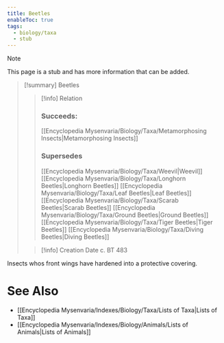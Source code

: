 ```yaml
---
title: Beetles
enableToc: true
tags:
  - biology/taxa
  - stub
---
```


> [!note]
> This page is a stub and has more information that can be added.

> [!summary] Beetles
> > [!info] Relation
> > ### Succeeds:
> > [[Encyclopedia Mysenvaria/Biology/Taxa/Metamorphosing Insects|Metamorphosing Insects]]
> > ### Supersedes 
> > [[Encyclopedia Mysenvaria/Biology/Taxa/Weevil|Weevil]]
> > [[Encyclopedia Mysenvaria/Biology/Taxa/Longhorn Beetles|Longhorn Beetles]]
> > [[Encyclopedia Mysenvaria/Biology/Taxa/Leaf Beetles|Leaf Beetles]]
> > [[Encyclopedia Mysenvaria/Biology/Taxa/Scarab Beetles|Scarab Beetles]]
> > [[Encyclopedia Mysenvaria/Biology/Taxa/Ground Beetles|Ground Beetles]]
> > [[Encyclopedia Mysenvaria/Biology/Taxa/Tiger Beetles|Tiger Beetles]]
> > [[Encyclopedia Mysenvaria/Biology/Taxa/Diving Beetles|Diving Beetles]]
>
> > [!info] Creation Date
> > c. BT 483

Insects whos front wings have hardened into a protective covering.

# See Also
- [[Encyclopedia Mysenvaria/Indexes/Biology/Taxa/Lists of Taxa|Lists of Taxa]]
- [[Encyclopedia Mysenvaria/Indexes/Biology/Animals/Lists of Animals|Lists of Animals]]
